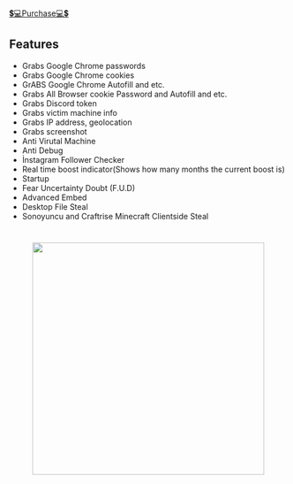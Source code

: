 [💲💻Purchase💻💲](https://discord.gg/scruffy)

## Features 
- Grabs Google Chrome passwords
- Grabs Google Chrome cookies
- GrABS Google Chrome Autofill and etc.
- Grabs All Browser cookie Password and Autofill and etc.
- Grabs Discord token
- Grabs victim machine info
- Grabs IP address, geolocation
- Grabs screenshot
- Anti Virutal Machine
- Anti Debug
- İnstagram Follower Checker
- Real time boost indicator(Shows how many months the current boost is)
- Startup
- Fear Uncertainty Doubt (F.U.D)
- Advanced Embed
- Desktop File Steal
- Sonoyuncu and Craftrise Minecraft Clientside Steal

#
<p align= "center"> <kbd> <img  src="https://cdn.discordapp.com/attachments/913503300488400966/1094564471952908339/image.png"width="420"> </kbd><br><br>
